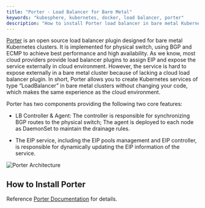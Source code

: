 ```yaml
---
title: "Porter - Load Balancer for Bare Metal"
keywords: "kubesphere, kubernetes, docker, load balancer, porter"
description: "How to install Porter load balancer in bare metal Kubernetes"
---
```


[Porter](https://github.com/kubesphere/porter) is an open source load balancer plugin designed for bare metal Kubernetes clusters. It is implemented for physical switch, using BGP and ECMP to achieve best performance and high availability. As we know, most cloud providers provide load balancer plugins to assign EIP and expose the service externally in cloud environment. However, the service is hard to expose externally in a bare metal cluster because of lacking a cloud load balancer plugin. In short, Porter allows you to create Kubernetes services of type “LoadBalancer” in bare metal clusters without changing your code, which makes the same experience as the cloud environment.

Porter has two components providing the following two core features:

- LB Controller & Agent: The controller is responsible for synchronizing BGP routes to the physical switch; The agent is deployed to each node as DaemonSet to maintain the drainage rules.

- The EIP service, including the EIP pools management and EIP controller, is responsible for dynamically updating the EIP information of the service.

![Porter Architecture](https://pek3b.qingstor.com/kubesphere-docs/png/20200214100015.png)

## How to Install Porter

Reference [Porter Documentation](https://github.com/kubesphere/porter#porter) for details.
